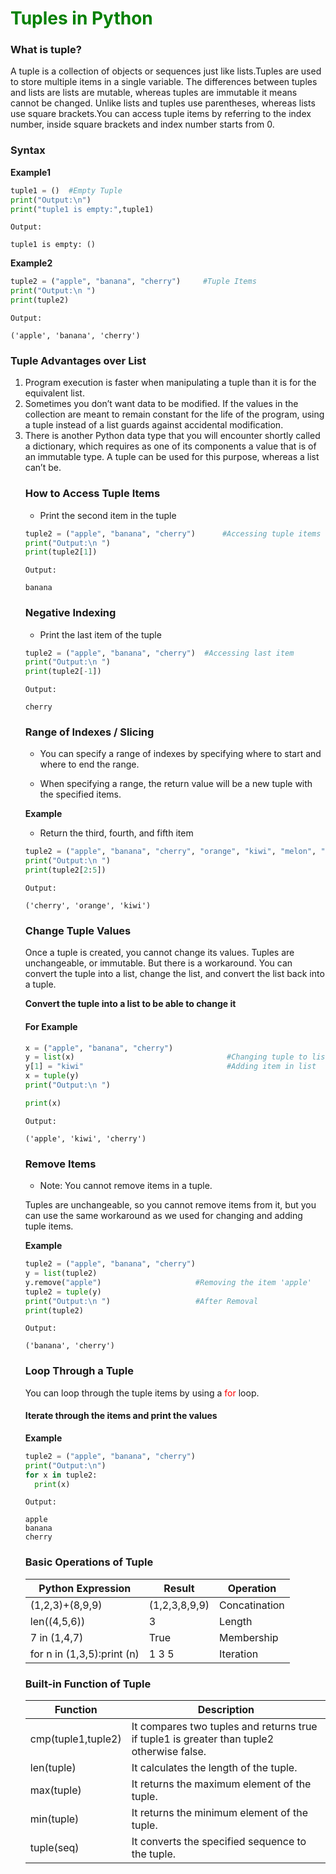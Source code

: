 # <font color=green>Tuples in Python</font>

### What is tuple?

A tuple is a collection of objects or sequences just like lists.Tuples are used to store multiple items in a single variable. The differences between tuples and lists are lists are mutable, whereas tuples are immutable it means cannot be changed. Unlike lists and tuples use parentheses, whereas lists use square brackets.You can access tuple items by referring to the index number, inside square brackets and index number starts from 0.

### Syntax

**Example1**


```python
tuple1 = ()  #Empty Tuple
print("Output:\n")
print("tuple1 is empty:",tuple1)
```

    Output:
    
    tuple1 is empty: ()
    

**Example2**


```python
tuple2 = ("apple", "banana", "cherry")     #Tuple Items
print("Output:\n ")
print(tuple2)
```

    Output:
     
    ('apple', 'banana', 'cherry')
    

### Tuple Advantages over List
<ol>
<li>Program execution is faster when manipulating a tuple than it is for the equivalent list.</li>

<li>Sometimes you don’t want data to be modified. If the values in the collection are meant to remain constant for the life of the program, using a tuple instead of a list guards against accidental modification.</li>

<li>There is another Python data type that you will encounter shortly called a dictionary, which requires as one of its components a value that is of an immutable type. A tuple can be used for this purpose, whereas a list can’t be.</li>

### How to Access Tuple Items

* Print the second item in the tuple


```python
tuple2 = ("apple", "banana", "cherry")      #Accessing tuple items
print("Output:\n ")
print(tuple2[1])
```

    Output:
     
    banana
    

### Negative Indexing

* Print the last item of the tuple


```python
tuple2 = ("apple", "banana", "cherry")  #Accessing last item
print("Output:\n ")
print(tuple2[-1])
```

    Output:
     
    cherry
    

### Range of Indexes / Slicing

* You can specify a range of indexes by specifying where to start and where to end the range.

* When specifying a range, the return value will be a new tuple with the specified items.

**Example**
* Return the third, fourth, and fifth item


```python
tuple2 = ("apple", "banana", "cherry", "orange", "kiwi", "melon", "mango")   #slicing
print("Output:\n ")
print(tuple2[2:5])
```

    Output:
     
    ('cherry', 'orange', 'kiwi')
    

### Change Tuple Values


Once a tuple is created, you cannot change its values. Tuples are unchangeable, or immutable.
But there is a workaround. You can convert the tuple into a list, change the list, and convert the list back into a tuple.

**Convert the tuple into a list to be able to change it**
#### For Example


```python
x = ("apple", "banana", "cherry")  
y = list(x)                                  #Changing tuple to list
y[1] = "kiwi"                                #Adding item in list
x = tuple(y) 
print("Output:\n ")

print(x)
```

    Output:
     
    ('apple', 'kiwi', 'cherry')
    

### Remove Items
* Note: You cannot remove items in a tuple.

Tuples are unchangeable, so you cannot remove items from it, but you can use the same workaround as we used for changing and adding tuple items.

**Example**




```python
tuple2 = ("apple", "banana", "cherry")
y = list(tuple2)
y.remove("apple")                     #Removing the item 'apple'
tuple2 = tuple(y)
print("Output:\n ")                   #After Removal
print(tuple2)
```

    Output:
     
    ('banana', 'cherry')
    

### Loop Through a Tuple
You can loop through the tuple items by using a <font color=red>for</font> loop.
#### Iterate through the items and print the values
**Example**


```python
tuple2 = ("apple", "banana", "cherry")
print("Output:\n") 
for x in tuple2: 
  print(x)
```

    Output:
    
    apple
    banana
    cherry
    

### Basic Operations of Tuple

|<center>Python Expression|<center>Result|Operation|
|-----------------|-------------|-------------|
|(1,2,3)+(8,9,9)|(1,2,3,8,9,9)|Concatination|
|len((4,5,6))|3|Length|
|7 in (1,4,7)|True|Membership|
|for n in (1,3,5):print (n)|1 3 5|Iteration|




### Built-in Function of Tuple


|<center>Function|<center>Description|
|------------------|----------|
|cmp(tuple1,tuple2)|It compares two tuples and returns true if tuple1 is greater than tuple2 otherwise false.|
|len(tuple)|It calculates the length of the tuple.|
|max(tuple)|It returns the maximum element of the tuple.|
|min(tuple)|It returns the minimum element of the tuple.|
|tuple(seq)|It converts the specified sequence to the tuple.|
